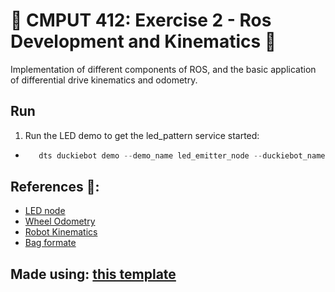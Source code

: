 # 🤖 CMPUT 412: Exercise 2 - Ros Development and Kinematics 🤖

Implementation of different components of ROS, and the basic application of differential drive kinematics and odometry.

## Run 
1. Run the LED demo to get the led_pattern service started:
  * ```python 
       dts duckiebot demo --demo_name led_emitter_node --duckiebot_name $BOT --package_name led_emitter --image duckietown/dt-core:daffy-arm64v8
    ```   

## References 🫡:
- [LED node](https://github.com/anna-ssi/duckiebot/blob/50d0b24eab13eb32d92fa83273a05564ca4dd8ef/assignment2/src/led_node.py)
- [Wheel Odometry](https://github.com/anna-ssi/duckiebot/blob/50d0b24eab13eb32d92fa83273a05564ca4dd8ef/assignment2/src/wheel_odometry.py)
- [Robot Kinematics]( https://www.cs.columbia.edu/~allen/F17/NOTES/icckinematics.pdf)
- [Bag formate](https://codeberg.org/akemi/duckietown/src/commit/70507322806ae0ff4e39fcbfa4bada3a7328a179/lab2/heartbeat-ros/packages/odometry_node/src/odometry_publisher_node.py)

## Made using: [this template](https://github.com/duckietown/template-basic)
